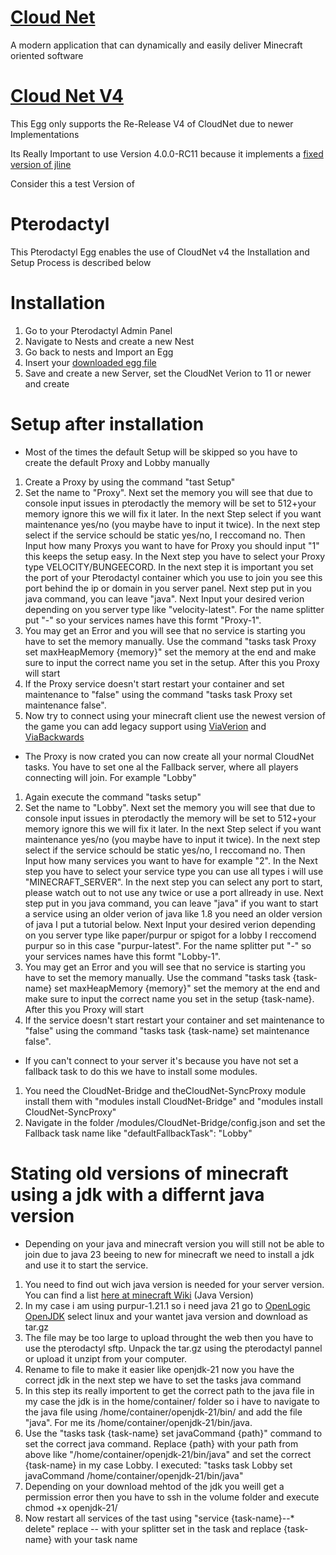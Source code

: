 # [Cloud Net](https://github.com/CloudNetService/CloudNet)
A modern application that can dynamically and easily deliver Minecraft oriented software

# [Cloud Net V4](https://github.com/CloudNetService/CloudNet/releases)
This Egg only supports the Re-Release V4 of CloudNet due to newer Implementations

Its Really Important to use Version 4.0.0-RC11 because it implements a [fixed version of jline](https://github.com/CloudNetService/CloudNet/pull/1441)

Consider this a test Version of 

# Pterodactyl
This Pterodactyl Egg enables the use of CloudNet v4 the Installation and Setup Process is described below

# Installation
1. Go to your Pterodactyl Admin Panel
2. Navigate to Nests and create a new Nest
3. Go back to nests and Import an Egg
4. Insert your [downloaded egg file](https://github.com/Lostes-Burger/docker/blob/main/pterodactyl/eggs/cloudnet/egg-CloudNetV4.json)
5. Save and create a new Server, set the CloudNet Verion to 11 or newer and create

# Setup after installation
* Most of the times the default Setup will be skipped so you have to create the default Proxy and Lobby manually
1. Create a Proxy by using the command "tast Setup"
2. Set the name to "Proxy". Next set the memory you will see that due to console input issues in pterodactly the memory will be set to 512+your memory ignore this we will fix it later. In the next Step select if you want maintenance yes/no (you maybe have to input it twice). In the next step select if the service schould be static yes/no, I reccomand no. Then Input how many Proxys you want to have for Proxy you should input "1" this keeps the setup easy. In the Next step you have to select your Proxy type VELOCITY/BUNGEECORD. In the next step it is important you set the port of your Pterodactyl container which you use to join you see this port behind the ip or domain in you server panel. Next step put in you java command, you can leave "java". Next Input your desired verion depending on you server type like "velocity-latest". For the name splitter put "-" so your services names have this formt "Proxy-1".
3. You may get an Error and you will see that no service is starting you have to set the memory manually. Use the command "tasks task Proxy set maxHeapMemory {memory}" set the memory at the end and make sure to input the correct name you set in the setup. After this you Proxy will start
4. If the Proxy service doesn't start restart your container and set maintenance to "false" using the command "tasks task Proxy set maintenance  false".
5. Now try to connect using your minecraft client use the newest version of the game you can add legacy support using [ViaVerion](https://www.spigotmc.org/resources/viaversion.19254/) and [ViaBackwards](https://www.spigotmc.org/resources/viabackwards.27448/)

*  The Proxy is now crated you can now create all your normal CloudNet tasks. You have to set one al the Fallback server, where all players connecting will join. For example "Lobby"
1. Again execute the command "tasks setup"
2.  Set the name to "Lobby". Next set the memory you will see that due to console input issues in pterodactly the memory will be set to 512+your memory ignore this we will fix it later. In the next Step select if you want maintenance yes/no (you maybe have to input it twice). In the next step select if the service schould be static yes/no, I reccomand no. Then Input how many services you want to have for example "2". In the Next step you have to select your service type you can use all types i will use "MINECRAFT_SERVER". In the next step you can select any port to start, please watch out to not use any twice or use a port allready in use. Next step put in you java command, you can leave "java" if you want to start a service using an older verion of java like 1.8 you need an older version of java I put a tutorial below. Next Input your desired verion depending on you server type like paper/purpur or spigot for a lobby I reccomend purpur so in this case "purpur-latest". For the name splitter put "-" so your services names have this formt "Lobby-1".
3. You may get an Error and you will see that no service is starting you have to set the memory manually. Use the command "tasks task {task-name} set maxHeapMemory {memory}" set the memory at the end and make sure to input the correct name you set in the setup {task-name}. After this you Proxy will start
4. If the service doesn't start restart your container and set maintenance to "false" using the command "tasks task {task-name} set maintenance  false".

* If you can't connect to your server it's because you have not set a fallback task to do this we have to install some modules.
1. You need the CloudNet-Bridge and theCloudNet-SyncProxy module install them with "modules install CloudNet-Bridge" and "modules install CloudNet-SyncProxy"
2. Navigate in the folder /modules/CloudNet-Bridge/config.json and set the Fallback task name like "defaultFallbackTask": "Lobby"

# Stating old versions of minecraft using a jdk with a differnt java version
* Depending on your java and minecraft version you will still not be able to join due to java 23 beeing to new for minecraft we need to install a jdk and use it to start the service.
1. You need to find out wich java version is needed for your server version. You can find a list [here at minecraft Wiki](https://minecraft.wiki/w/Tutorials/Setting_up_a_server) (Java Version)
2. In my case i am using purpur-1.21.1 so i need java 21 go to [OpenLogic OpenJDK](https://www.openlogic.com/openjdk-downloads?field_java_parent_version_target_id=828&field_operating_system_target_id=426&field_architecture_target_id=All&field_java_package_target_id=396) select linux and your wantet java version and download as tar.gz
3. The file may be too large to upload throught the web then you have to use the pterodactyl sftp. Unpack the tar.gz using the pterodactyl pannel or upload it unzipt from your computer.
4. Rename to file to make it easier like openjdk-21 now you have the correct jdk in the next step we have to set the tasks java command
5. In this step its really importent to get the correct path to the java file in my case the jdk is in the home/container/ folder so i have to navigate to the java file using /home/container/openjdk-21/bin/ and add the file "java". For me its /home/container/openjdk-21/bin/java.
6. Use the "tasks task {task-name} set javaCommand {path}" command to set the correct java command. Replace {path} with your path from above like "/home/container/openjdk-21/bin/java" and set the correct {task-name} in my case Lobby. I executed: "tasks task Lobby set javaCommand /home/container/openjdk-21/bin/java"
7. Depending on your download mehtod of the jdk you weill get a permission error then you have to ssh in the volume folder and execute chmod +x openjdk-21/
8. Now restart all services of the tast using "service {task-name}--* delete" replace -- with your splitter set in the task and replace {task-name} with your task name